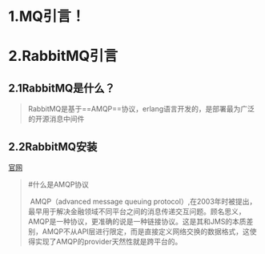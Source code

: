 # 1.MQ引言！



# 2.RabbitMQ引言

## 2.1RabbitMQ是什么？

> ​	RabbitMQ是基于==AMQP==协议，erlang语言开发的，是部署最为广泛的开源消息中间件

## 2.2RabbitMQ安装

[官网](https://www.rabbitmq.com/)

> #什么是AMQP协议
>
> ​			AMQP（advanced message queuing protocol）,在2003年时被提出，最早用于解决金融领域不同平台之间的消息传递交互问题。顾名思义，AMQP是一种协议，更准确的说是一种链接协议。这是其和JMS的本质差别，AMQP不从API层进行限定，而是直接定义网络交换的数据格式，这使得实现了AMQP的provider天然性就是跨平台的。